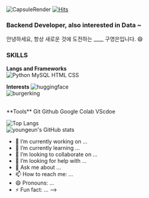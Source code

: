 ![CapsuleRender](https://capsule-render.vercel.app/api?type=waving&height=300&color=gradient&text=Hi,%20I'm%20Youngeun&textBg=false&fontSize=60)
[![Hits](https://hits.seeyoufarm.com/api/count/incr/badge.svg?url=https%3A%2F%2Fgithub.com%2Fyoungeunkoo%2Fhit-counter&count_bg=%237BB1EE&title_bg=%23656363&icon=&icon_color=%237CB8E4&title=%EB%B0%A9%EB%AC%B8%EC%9E%90%EC%88%98&edge_flat=false)](https://hits.seeyoufarm.com)

### Backend Developer, also interested in Data ~
안녕하세요, 항상 새로운 것에 도전하는 ____ 구영은입니다. 😄

### SKILLS
**Langs and Frameworks** <br>
![Python](https://img.shields.io/badge/Python-3776AB?style=for-the-badge&logo=python&logoColor=black)
MySQL
HTML
CSS



**Interests**
![huggingface](https://img.shields.io/badge/huggingface-FFD21E?style=for-the-badge&logo=huggingface&logoColor=black)  <br>
![burgerking](https://img.shields.io/badge/burgerking-D62300?style=for-the-badge&logo=burgerking&logoColor=black)




<br>
**Tools** 
Git
Github
Google Colab
VScdoe





<br>

![Top Langs](https://github-readme-stats.vercel.app/api/top-langs/?username=youngeunkoo&layout=compact) <br>
![youngeun's GitHub stats](https://github-readme-stats.vercel.app/api?username=youngeunkoo&show_icons=true&theme=gruvbox)



- 🔭 I’m currently working on ...
- 🌱 I’m currently learning ...
- 👯 I’m looking to collaborate on ...
- 🤔 I’m looking for help with ...
- 💬 Ask me about ...
- 📫 How to reach me: ...
- 😄 Pronouns: ...
- ⚡ Fun fact: ...
-->
